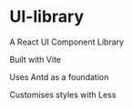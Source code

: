 # UI-library

A React UI Component Library

Built with Vite

Uses Antd as a foundation

Customises styles with Less
